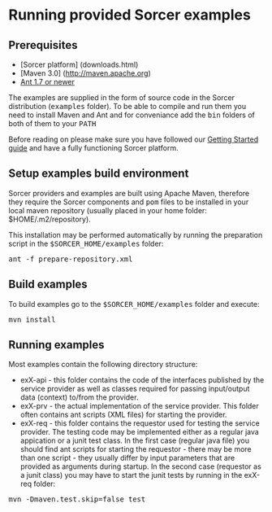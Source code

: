 # Running provided Sorcer examples
## Prerequisites
- [Sorcer platform] (downloads.html)
- [Maven 3.0] (http://maven.apache.org)
- [Ant 1.7 or newer](http://ant.apache.org)

The examples are supplied in the form of source code in the Sorcer distribution (<tt>examples</tt> folder). To be able to compile and run them you need to install Maven and Ant and for conveniance add the <tt>bin</tt> folders of both of them to your <tt>PATH</tt>

Before reading on please make sure you have followed our [Getting Started guide](getting-started.html) and have a fully functioning Sorcer platform.

## Setup examples build environment
Sorcer providers and examples are built using Apache Maven, therefore they require the Sorcer components and <tt>pom</tt> files to be installed in your local maven repository (usually placed in your home folder: $HOME/.m2/repository). 

This installation may be performed automatically by running the preparation script in the <tt>$SORCER_HOME/examples</tt> folder:
<pre>ant -f prepare-repository.xml</pre>

## Build examples 
To build examples go to the <tt>$SORCER_HOME/examples</tt> folder and execute:
<pre>mvn install</pre>

## Running examples
Most examples contain the following directory structure:
- exX-api - this folder contains the code of the interfaces published by the service provider as well as classes required for passing input/output data (context) to/from the provider.
- exX-prv - the actual implementation of the service provider. This folder often contains ant scripts (XML files) for starting the provider.
- exX-req - this folder contains the requestor used for testing the service provider. The testing code may be implemented either as a regular java appication or a junit test class. 
In the first case (regular java file) you should find ant scripts for starting the requestor - there may be more than one script - they usually differ by input parameters that are provided as arguments during startup. 
In the second case (requestor as a junit class) you may have to start the junit tests by running in the exX-req folder:
<pre>mvn -Dmaven.test.skip=false test</pre>
